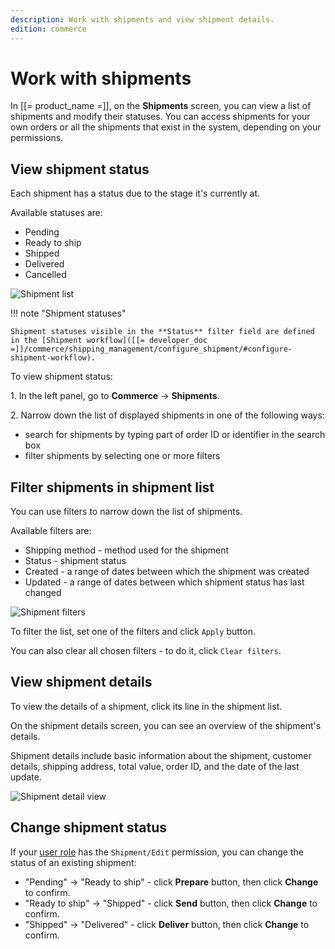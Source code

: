 ```yaml
---
description: Work with shipments and view shipment details.
edition: commerce
---
```


# Work with shipments

In [[= product_name =]], on the **Shipments** screen, you can view a list of shipments and modify their statuses.
You can access shipments for your own orders or all the shipments that exist in the system, depending on your permissions.

## View shipment status

Each shipment has a status due to the stage it's currently at.

Available statuses are:

- Pending
- Ready to ship
- Shipped
- Delivered
- Cancelled

![Shipment list](shipment_list.png)

!!! note "Shipment statuses"

    Shipment statuses visible in the **Status** filter field are defined in the [Shipment workflow]([[= developer_doc =]]/commerce/shipping_management/configure_shipment/#configure-shipment-workflow).

To view shipment status:

1\. In the left panel, go to **Commerce** -> **Shipments**.

2\. Narrow down the list of displayed shipments in one of the following ways:

- search for shipments by typing part of order ID or identifier in the search box
- filter shipments by selecting one or more filters

## Filter shipments in shipment list

You can use filters to narrow down the list of shipments.

Available filters are:

- Shipping method - method used for the shipment
- Status - shipment status
- Created - a range of dates between which the shipment was created
- Updated - a range of dates between which shipment status has last changed

![Shipment filters](shipment_filters.png)

To filter the list, set one of the filters and click `Apply` button.

You can also clear all chosen filters - to do it, click `Clear filters`.

## View shipment details

To view the details of a shipment, click its line in the shipment list.

On the shipment details screen, you can see an overview of the shipment's details.

Shipment details include basic information about the shipment, customer details, shipping address, total value, order ID, and the date of the last update.

![Shipment detail view](shipment_detail_view.png)

## Change shipment status

If your [user role](work_with_permissions.md) has the `Shipment/Edit` permission, you can change the status of an existing shipment:

- "Pending" -> "Ready to ship" - click **Prepare** button, then click **Change** to confirm.
- "Ready to ship" -> "Shipped" - click **Send** button, then click **Change** to confirm.
- "Shipped" -> "Delivered" - click **Deliver** button, then click **Change** to confirm. 